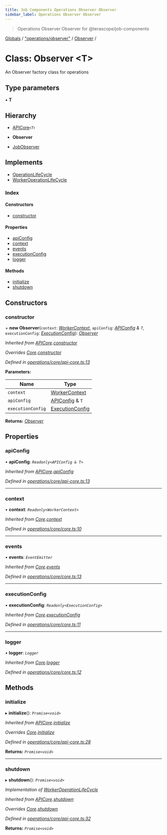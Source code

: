 ```yaml
---
title: Job Components Operations Observer Observer
sidebar_label: Operations Observer Observer
---
```


> Operations Observer Observer for @terascope/job-components

[Globals](../overview.md) / ["operations/observer"](../modules/_operations_observer_.md) / [Observer](_operations_observer_.observer.md) /

# Class: Observer <**T**>

An Observer factory class for operations

## Type parameters

▪ **T**

## Hierarchy

  * [APICore](_operations_core_api_core_.apicore.md)‹*`T`*›

  * **Observer**

  * [JobObserver](_operations_job_observer_.jobobserver.md)

## Implements

* [OperationLifeCycle](../interfaces/_interfaces_operation_lifecycle_.operationlifecycle.md)
* [WorkerOperationLifeCycle](../interfaces/_interfaces_operation_lifecycle_.workeroperationlifecycle.md)

### Index

#### Constructors

* [constructor](_operations_observer_.observer.md#constructor)

#### Properties

* [apiConfig](_operations_observer_.observer.md#apiconfig)
* [context](_operations_observer_.observer.md#context)
* [events](_operations_observer_.observer.md#events)
* [executionConfig](_operations_observer_.observer.md#executionconfig)
* [logger](_operations_observer_.observer.md#logger)

#### Methods

* [initialize](_operations_observer_.observer.md#initialize)
* [shutdown](_operations_observer_.observer.md#shutdown)

## Constructors

###  constructor

\+ **new Observer**(`context`: *[WorkerContext](../interfaces/_interfaces_context_.workercontext.md)*, `apiConfig`: *[APIConfig](../interfaces/_interfaces_jobs_.apiconfig.md) & `T`*, `executionConfig`: *[ExecutionConfig](../interfaces/_interfaces_jobs_.executionconfig.md)*): *[Observer](_operations_observer_.observer.md)*

*Inherited from [APICore](_operations_core_api_core_.apicore.md).[constructor](_operations_core_api_core_.apicore.md#constructor)*

*Overrides [Core](_operations_core_core_.core.md).[constructor](_operations_core_core_.core.md#constructor)*

*Defined in [operations/core/api-core.ts:13](https://github.com/terascope/teraslice/tree/0c8b1cfadd6cd255811e506264906c5373f2ebea/packages/job-components/operations/core/api-core.ts#L13)*

**Parameters:**

Name | Type |
------ | ------ |
`context` | [WorkerContext](../interfaces/_interfaces_context_.workercontext.md) |
`apiConfig` | [APIConfig](../interfaces/_interfaces_jobs_.apiconfig.md) & `T` |
`executionConfig` | [ExecutionConfig](../interfaces/_interfaces_jobs_.executionconfig.md) |

**Returns:** *[Observer](_operations_observer_.observer.md)*

## Properties

###  apiConfig

• **apiConfig**: *`Readonly<APIConfig & T>`*

*Inherited from [APICore](_operations_core_api_core_.apicore.md).[apiConfig](_operations_core_api_core_.apicore.md#apiconfig)*

*Defined in [operations/core/api-core.ts:13](https://github.com/terascope/teraslice/tree/0c8b1cfadd6cd255811e506264906c5373f2ebea/packages/job-components/operations/core/api-core.ts#L13)*

___

###  context

• **context**: *`Readonly<WorkerContext>`*

*Inherited from [Core](_operations_core_core_.core.md).[context](_operations_core_core_.core.md#context)*

*Defined in [operations/core/core.ts:10](https://github.com/terascope/teraslice/tree/0c8b1cfadd6cd255811e506264906c5373f2ebea/packages/job-components/operations/core/core.ts#L10)*

___

###  events

• **events**: *`EventEmitter`*

*Inherited from [Core](_operations_core_core_.core.md).[events](_operations_core_core_.core.md#events)*

*Defined in [operations/core/core.ts:13](https://github.com/terascope/teraslice/tree/0c8b1cfadd6cd255811e506264906c5373f2ebea/packages/job-components/operations/core/core.ts#L13)*

___

###  executionConfig

• **executionConfig**: *`Readonly<ExecutionConfig>`*

*Inherited from [Core](_operations_core_core_.core.md).[executionConfig](_operations_core_core_.core.md#executionconfig)*

*Defined in [operations/core/core.ts:11](https://github.com/terascope/teraslice/tree/0c8b1cfadd6cd255811e506264906c5373f2ebea/packages/job-components/operations/core/core.ts#L11)*

___

###  logger

• **logger**: *`Logger`*

*Inherited from [Core](_operations_core_core_.core.md).[logger](_operations_core_core_.core.md#logger)*

*Defined in [operations/core/core.ts:12](https://github.com/terascope/teraslice/tree/0c8b1cfadd6cd255811e506264906c5373f2ebea/packages/job-components/operations/core/core.ts#L12)*

## Methods

###  initialize

▸ **initialize**(): *`Promise<void>`*

*Inherited from [APICore](_operations_core_api_core_.apicore.md).[initialize](_operations_core_api_core_.apicore.md#initialize)*

*Overrides [Core](_operations_core_core_.core.md).[initialize](_operations_core_core_.core.md#abstract-initialize)*

*Defined in [operations/core/api-core.ts:28](https://github.com/terascope/teraslice/tree/0c8b1cfadd6cd255811e506264906c5373f2ebea/packages/job-components/operations/core/api-core.ts#L28)*

**Returns:** *`Promise<void>`*

___

###  shutdown

▸ **shutdown**(): *`Promise<void>`*

*Implementation of [WorkerOperationLifeCycle](../interfaces/_interfaces_operation_lifecycle_.workeroperationlifecycle.md)*

*Inherited from [APICore](_operations_core_api_core_.apicore.md).[shutdown](_operations_core_api_core_.apicore.md#shutdown)*

*Overrides [Core](_operations_core_core_.core.md).[shutdown](_operations_core_core_.core.md#abstract-shutdown)*

*Defined in [operations/core/api-core.ts:32](https://github.com/terascope/teraslice/tree/0c8b1cfadd6cd255811e506264906c5373f2ebea/packages/job-components/operations/core/api-core.ts#L32)*

**Returns:** *`Promise<void>`*
